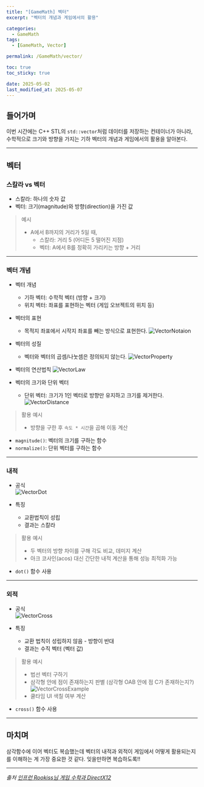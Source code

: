 ```yaml
---
title: "[GameMath] 벡터"
excerpt: "벡터의 개념과 게임에서의 활용"

categories:
  - GameMath
tags:
  - [GameMath, Vector]

permalink: /GameMath/vector/

toc: true
toc_sticky: true

date: 2025-05-02
last_modified_at: 2025-05-07
---
```


## 들어가며

이번 시간에는 C++ STL의 `std::vector`처럼 데이터를 저장하는 컨테이너가 아니라, 수학적으로 크기와 방향을 가지는 기하 벡터의 개념과 게임에서의 활용을 알아본다.

---

## 벡터

### 스칼라 vs 벡터

- 스칼라: 하나의 숫자 값
- 벡터: 크기(magnitude)와 방향(direction)을 가진 값

> 예시
> - A에서 B까지의 거리가 5일 때,  
>   - 스칼라: 거리 5 (어디든 5 떨어진 지점)
>   - 벡터: A에서 B를 정확히 가리키는 방향 + 거리

---

### 벡터 개념

- 벡터 개념
    - 기하 벡터: 수학적 벡터 (방향 + 크기)
    - 위치 벡터: 좌표를 표현하는 벡터 (게임 오브젝트의 위치 등)

- 벡터의 표현
    - 목적지 좌표에서 시작지 좌표를 빼는 방식으로 표현한다.
    ![VectorNotaion](/assets/images/post_img/gamemath/VectorNotation.jpg)

- 벡터의 성질 
    - 벡터와 벡터의 곱셈/나눗셈은 정의되지 않는다.
    ![VectorProperty](/assets/images/post_img/gamemath/VectorProperty.jpg)

- 벡터의 연산법칙
  ![VectorLaw](/assets/images/post_img/gamemath/VectorLaw.jpg)

- 벡터의 크기와 단위 벡터
    - 단위 벡터: 크기가 1인 벡터로 방향만 유지하고 크기를 제거한다.
    ![VectorDistance](/assets/images/post_img/gamemath/VectorDistance.jpg)

> 활용 예시
> - 방향을 구한 후 `속도 * 시간`을 곱해 이동 계산

- `magnitude()`: 벡터의 크기를 구하는 함수
- `normalize()`: 단위 벡터를 구하는 함수

---

### 내적

- 공식  
  ![VectorDot](/assets/images/post_img/gamemath/VectorDot.jpg)

- 특징
  - 교환법칙이 성립
  - 결과는 스칼라

> 활용 예시  
> - 두 벡터의 방향 차이를 구해 각도 비교, 데미지 계산
> - 아크 코사인(acos) 대신 간단한 내적 계산을 통해 성능 최적화 가능

- `dot()` 함수 사용

---

### 외적

- 공식  
  ![VectorCross](/assets/images/post_img/gamemath/VectorCross.jpg)

- 특징
  - 교환 법칙이 성립하지 않음 - 방향이 반대
  - 결과는 수직 벡터 (벡터 값)

> 활용 예시  
> - 법선 벡터 구하기
> - 삼각형 안에 점이 존재하는지 판별 (삼각형 OAB 안에 점 C가 존재하는지?)
>   ![VectorCrossExample](/assets/images/post_img/gamemath/VectorCrossExample.jpg)
> - 쿨타임 UI 색칠 여부 계산

- `cross()` 함수 사용

---

## 마치며

삼각함수에 이어 벡터도 복습했는데 벡터의 내적과 외적이 게임에서 어떻게 활용되는지를 이해하는 게 가장 중요한 것 같다. 잊을만하면 복습하도록!!

---

*출처* 
*[인프런 Rookiss님 게임 수학과 DirectX12](https://www.inflearn.com/course/%EC%96%B8%EB%A6%AC%EC%96%BC-3d-mmorpg-2/dashboard)*